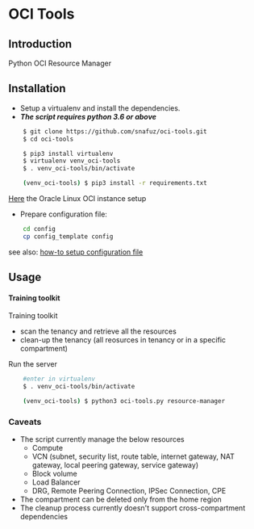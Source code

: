 # OCI Tools

## Introduction

Python OCI Resource Manager

## Installation

* Setup a virtualenv and install the dependencies.
* ***The script requires python 3.6 or above***

```bash
    $ git clone https://github.com/snafuz/oci-tools.git
    $ cd oci-tools

    $ pip3 install virtualenv
    $ virtualenv venv_oci-tools
    $ . venv_oci-tools/bin/activate

    (venv_oci-tools) $ pip3 install -r requirements.txt

```

[Here](docs/ol_linux_setup.md) the Oracle Linux OCI instance setup

* Prepare configuration file:

```bash
    cd config
    cp config_template config
```
see also: [how-to setup configuration file](config/configuration_setup.md) 

## Usage

#### Training toolkit

Training toolkit 
- scan the tenancy and retrieve all the resources 
- clean-up the tenancy (all reosurces in tenancy or in a specific compartment)

Run the server
```bash
    #enter in virtualenv
    $ . venv_oci-tools/bin/activate

    (venv_oci-tools) $ python3 oci-tools.py resource-manager 
```

### Caveats
* The script currently manage the below resources
    * Compute
    * VCN (subnet, security list, route table, internet gateway, NAT gateway, local peering gateway, service gateway)
    * Block volume
    * Load Balancer
    * DRG, Remote Peering Connection, IPSec Connection, CPE
* The compartment can be deleted only from the home region
* The cleanup process currently doesn't support cross-compartment dependencies










